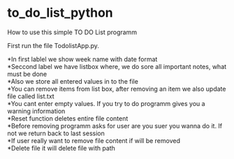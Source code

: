 # to_do_list_python
How to use this simple TO DO List programm

First run the file TodolistApp.py.

*In first lablel we show week name with date format<br>
*Seccond label we have listbox where, we do sore all important notes, what must be done<br>
  *Also we store all entered values in to the file<br>
  *You can remove items from list box, after removing an item we also update file called list.txt<br>
  *You cant enter empty values. If you try to do programm gives you a warning information<br>
*Reset function deletes entire file content<br>
  *Before removing programm asks for user are you suer you wanna do it. If not we return back to last session<br>
  *If user really want to remove file content if will be removed<br>
*Delete file it will delete file with path<br>

